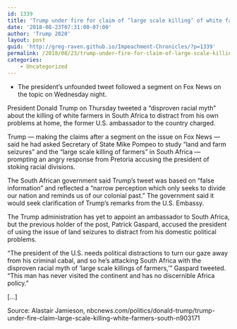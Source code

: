 ```yaml
---
id: 1339
title: 'Trump under fire for claim of ‘large scale killing’ of white farmers in South Africa'
date: '2018-08-23T07:31:00-07:00'
author: 'Trump 2020'
layout: post
guid: 'http://greg-raven.github.io/Impeachment-Chronicles/?p=1339'
permalink: /2018/08/23/trump-under-fire-for-claim-of-large-scale-killing-of-white-farmers-in-south-africa/
categories:
    - Uncategorized
---
```


- The president’s unfounded tweet followed a segment on Fox News on the topic on Wednesday night.

President Donald Trump on Thursday tweeted a “disproven racial myth” about the killing of white farmers in South Africa to distract from his own problems at home, the former U.S. ambassador to the country charged.

Trump — making the claims after a segment on the issue on Fox News — said he had asked Secretary of State Mike Pompeo to study “land and farm seizures” and the “large scale killing of farmers” in South Africa — prompting an angry response from Pretoria accusing the president of stoking racial divisions.

The South African government said Trump’s tweet was based on “false information” and reflected a “narrow perception which only seeks to divide our nation and reminds us of our colonial past.” The government said it would seek clarification of Trump’s remarks from the U.S. Embassy.

The Trump administration has yet to appoint an ambassador to South Africa, but the previous holder of the post, Patrick Gaspard, accused the president of using the issue of land seizures to distract from his domestic political problems.

“The president of the U.S. needs political distractions to turn our gaze away from his criminal cabal, and so he’s attacking South Africa with the disproven racial myth of ‘large scale killings of farmers,’” Gaspard tweeted. “This man has never visited the continent and has no discernible Africa policy.”

\[…\]

Source: Alastair Jamieson, nbcnews.com/politics/donald-trump/trump-under-fire-claim-large-scale-killing-white-farmers-south-n903171